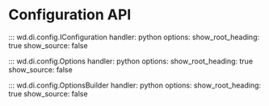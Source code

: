 # Configuration API

::: wd.di.config.IConfiguration
    handler: python
    options:
      show_root_heading: true
      show_source: false

::: wd.di.config.Options
    handler: python
    options:
      show_root_heading: true
      show_source: false

::: wd.di.config.OptionsBuilder
    handler: python
    options:
      show_root_heading: true
      show_source: false
